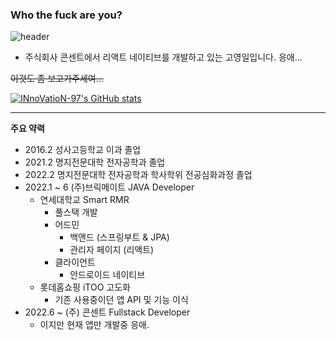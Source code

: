 ### Who the fuck are you?
![header](https://capsule-render.vercel.app/api?type=wave&color=auto&height=300&section=header&text=I'm%20Zero!&fontSize=90)


- 주식회사 콘센트에서 리액트 네이티브를 개발하고 있는 고영일입니다. 응애...

~~이것도 좀 보고가주세여...~~

[![INnoVatioN-97's GitHub stats](https://github-readme-stats.vercel.app/api?username=INnoVatioN-97&show_icons=true&theme=dark)](https://github.com/anuraghazra/github-readme-stats)

---

**주요 약력**
- 2016.2 성사고등학교 이과 졸업
- 2021.2 명지전문대학 전자공학과 졸업
- 2022.2 명지전문대학 전자공학과 학사학위 전공심화과정 졸업
- 2022.1 ~ 6 (주)브릭메이트 JAVA Developer
  - 연세대학교 Smart RMR 
    - 풀스택 개발
    - 어드민
      - 백앤드 (스프링부트 & JPA)
      - 관리자 페이지 (리액트)
    - 클라이언트
      - 안드로이드 네이티브
  - 롯데홈쇼핑 iTOO 고도화
    - 기존 사용중이던 앱 API 및 기능 이식
- 2022.6 ~ (주) 콘센트 Fullstack Developer
  - 이지만 현재 앱만 개발중 응애.
<!--
**INnoVatioN-97/INnoVatioN-97** is a ✨ _special_ ✨ repository because its `README.md` (this file) appears on your GitHub profile.

Here are some ideas to get you started:

- 🔭 I’m currently working on ...
- 🌱 I’m currently learning ...
- 👯 I’m looking to collaborate on ...
- 🤔 I’m looking for help with ...
- 💬 Ask me about ...
- 📫 How to reach me: ...
- 😄 Pronouns: ...
- ⚡ Fun fact: ...
-->
